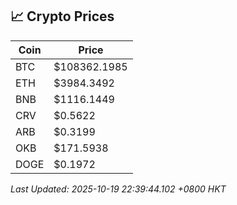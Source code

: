## 📈 Crypto Prices

| Coin | Price |
| ---- | ----- |
| BTC | $108362.1985 |
| ETH | $3984.3492 |
| BNB | $1116.1449 |
| CRV | $0.5622 |
| ARB | $0.3199 |
| OKB | $171.5938 |
| DOGE | $0.1972 |

_Last Updated: 2025-10-19 22:39:44.102 +0800 HKT_